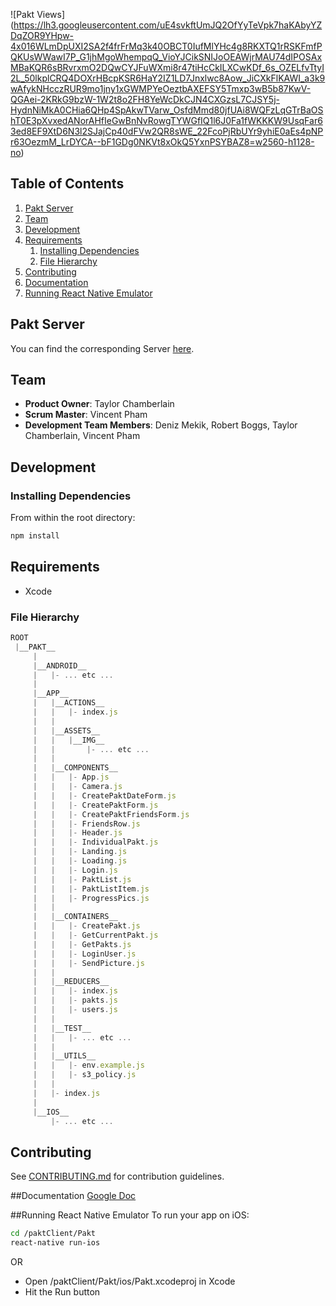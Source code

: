 ![Pakt Views]
(https://lh3.googleusercontent.com/uE4svkftUmJQ2OfYyTeVpk7haKAbyYZDqZOR9YHpw-4x016WLmDpUXI2SA2f4frFrMq3k40OBCT0IufMlYHc4g8RKXTQ1rRSKFmfPQKUsWWawI7P_G1jhMgoWhempqQ_VioYJCikSNIJoOEAWjrMAU74dIPOSAxMBaKQR6sBRvrxmO2DQwCYJFuWXmi8r47tiHcCkILXCwKDf_6s_OZELfvTtyI2L_50lkplCRQ4DOXrHBcpKSR6HaY2IZ1LD7Jnxlwc8Aow_JiCXkFlKAWI_a3k9wAfykNHcczRUR9mo1jny1xGWMPYeOeztbAXEFSY5Tmxp3wB5b87KwV-QGAei-2KRkG9bzW-1W2t8o2FH8YeWcDkCJN4CXGzsL7CJSY5j-HydnNiMkA0CHia6QHp4SpAkwTVarw_OsfdMmd80jfUAi8WQFzLqGTrBaOShT0E3pXvxedANorAHfIeGwBnNvRowgTYWGfIQ1l6J0Fa1fWKKKW9UsqFar63ed8EF9XtD6N3l2SJajCp40dFVw2QR8sWE_22FcoPjRbUYr9yhiE0aEs4pNPr63OezmM_LrDYCA--bF1GDg0NKVt8xOkQ5YxnPSYBAZ8=w2560-h1128-no)

## Table of Contents

1. [Pakt Server](#pakt-server)
1. [Team](#team)
1. [Development](#development)
1. [Requirements](#requirements)
    1. [Installing Dependencies](#installing-dependencies)
    1. [File Hierarchy](#file-hierarchy)
1. [Contributing](#contributing)
1. [Documentation](#documentation)
1. [Running React Native Emulator](#running-react-native-emulator)

## Pakt Server

You can find the corresponding Server [here](https://github.com/marvelousSarsaparilla/paktServer.git).

## Team

  - __Product Owner__: Taylor Chamberlain
  - __Scrum Master__: Vincent Pham
  - __Development Team Members__: Deniz Mekik, Robert Boggs, Taylor Chamberlain, Vincent Pham

## Development

### Installing Dependencies

From within the root directory:
```sh
npm install
```

## Requirements

  - Xcode

### File Hierarchy

```js
ROOT
 |__PAKT__
     |
     |__ANDROID__
     |   |- ... etc ...
     |
     |__APP__
     |   |__ACTIONS__
     |   |   |- index.js
     |   |
     |   |__ASSETS__
     |   |   |__IMG__
     |   |       |- ... etc ...
     |   |
     |   |__COMPONENTS__
     |   |   |- App.js
     |   |   |- Camera.js
     |   |   |- CreatePaktDateForm.js
     |   |   |- CreatePaktForm.js
     |   |   |- CreatePaktFriendsForm.js
     |   |   |- FriendsRow.js
     |   |   |- Header.js
     |   |   |- IndividualPakt.js
     |   |   |- Landing.js
     |   |   |- Loading.js
     |   |   |- Login.js
     |   |   |- PaktList.js
     |   |   |- PaktListItem.js
     |   |   |- ProgressPics.js
     |   |
     |   |__CONTAINERS__
     |   |   |- CreatePakt.js
     |   |   |- GetCurrentPakt.js
     |   |   |- GetPakts.js
     |   |   |- LoginUser.js
     |   |   |- SendPicture.js
     |   |   
     |   |__REDUCERS__
     |   |   |- index.js
     |   |   |- pakts.js
     |   |   |- users.js
     |   |   
     |   |__TEST__
     |   |   |- ... etc ...
     |   |
     |   |__UTILS__
     |   |   |- env.example.js
     |   |   |- s3_policy.js
     |   |
     |   |- index.js
     |
     |__IOS__
         |- ... etc ...
```

## Contributing
See [CONTRIBUTING.md](CONTRIBUTING.md) for contribution guidelines.

##Documentation
[Google Doc](https://docs.google.com/document/d/1dVcplVjLmCKfeFGQ8nND-BS1UNxMItkWBqRBZwvbvWs/edit?usp=sharing)

##Running React Native Emulator
To run your app on iOS:
  ```sh
  cd /paktClient/Pakt
  react-native run-ios
  ```
  OR
  * Open /paktClient/Pakt/ios/Pakt.xcodeproj in Xcode
  * Hit the Run button
  
